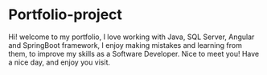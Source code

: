 # Portfolio-project
Hi! welcome to my portfolio, I love working with Java, SQL Server, Angular and SpringBoot framework, I enjoy making mistakes and learning from them, to improve my skills as a Software Developer. Nice to meet you! Have a nice day, and enjoy you visit.
